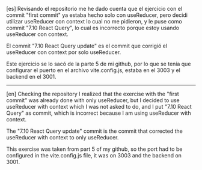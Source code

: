 [es]
Revisando el repositorio me he dado cuenta que el ejercicio con el commit "first commit" ya estaba hecho solo con useReducer, pero decidi utilizar useReducer con context lo cual no me pidieron, y le puse como commit "7.10 React Query", lo cual es incorrecto porque estoy usando useReducer con context.

El commit "7.10 React Query update" es el commit que corrigió el useReducer con context por solo useReducer.

Este ejercicio se lo sacó de la parte 5 de mi github, por lo que se tenía que configurar el puerto en el archivo vite.config.js, estaba en el 3003 y el backend en el 3001.

---

[en]
Checking the repository I realized that the exercise with the "first commit" was already done with only useReducer, but I decided to use useReducer with context which I was not asked to do, and I put "7.10 React Query" as commit, which is incorrect because I am using useReducer with context.

The "7.10 React Query update" commit is the commit that corrected the useReducer with context to only useReducer.

This exercise was taken from part 5 of my github, so the port had to be configured in the vite.config.js file, it was on 3003 and the backend on 3001.
